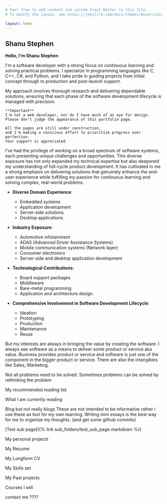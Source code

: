```yaml
---
# Feel free to add content and custom Front Matter to this file.
# To modify the layout, see https://jekyllrb.com/docs/themes/#overriding-theme-defaults

layout: home
---
```

## Shanu Stephen




**Hello, I'm Shanu Stephen**

I'm a software developer with a strong focus on continuous learning and solving practical problems. I specialize in programming languages like C, C++, C#, and Python, and I take pride in guiding projects from initial concept through to production and post-launch support.

My approach involves thorough research and delivering dependable solutions, ensuring that each phase of the software development lifecycle is managed with precision.

```
**Important**
I'm not a web developer, nor do I have much of an eye for design. 
Please don't judge the appearance of this portfolio page. 

All the pages are still under construction,
and I'm making a conscious effort to prioritize progress over perfection. 
Your support is appreciated.
```
I've had the privilege of working on a broad spectrum of software systems, each presenting unique challenges and opportunities. This diverse exposure has not only expanded my technical expertise but also deepened my understanding of full-cycle product development. It has cultivated in me a strong emphasis on delivering solutions that genuinely enhance the end-user experience while fulfilling my passion for continuous learning and solving complex, real-world problems.

- **Diverse Domain Experience**:
  - Embedded systems
  - Application development
  - Server-side solutions
  - Desktop applications

- **Industry Exposure**:
  - Automotive infotainment
  - ADAS (Advanced Driver Assistance Systems)
  - Mobile communication systems (Network layer)
  - Consumer electronics
  - Server-side and desktop application development

- **Technological Contributions**:
  - Board support packages
  - Middleware
  - Bare-metal programming
  - Application and architecture design

- **Comprehensive Involvement in Software Development Lifecycle**:
  - Ideation
  - Prototyping
  - Production
  - Maintenance
  - Reuse



But my interests are always in bringing the value by creating the software.
I always see software as a means to deliver some product or service aka value.
Business provides product or service and software is just one of the component in the bigger product or service.
There are also the intangibles like Sales, Marketing.

Not all problems need to be solved. Sometimes problems can be solved by rethinking the problem

My recommended reading list

What I am currently reading

Blog but not really blogs
These are not intended to be informative rather i use these as tool for my own learning.
Writing mini essays is the best way for me to organize my thoughts. (and get some github commits)

[Test sub page]({% link sub_folders/test_sub_page.markdown %})

My personal projects

My Resume

My Longform CV

My Skills set

My Past projects

Courses I sell

contact me ????
